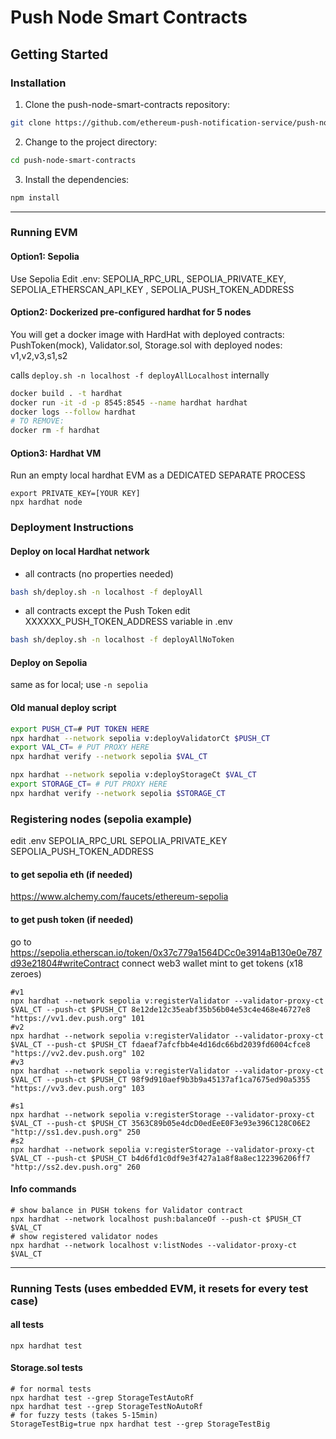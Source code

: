 # Push Node Smart Contracts

## Getting Started

### Installation

1. Clone the push-node-smart-contracts repository:
```sh
git clone https://github.com/ethereum-push-notification-service/push-node-smart-contracts
```

2. Change to the project directory:
```sh
cd push-node-smart-contracts
```

3. Install the dependencies:
```sh
npm install
```

---
### Running EVM

#### Option1: Sepolia
Use Sepolia
Edit .env: SEPOLIA_RPC_URL, SEPOLIA_PRIVATE_KEY, SEPOLIA_ETHERSCAN_API_KEY , SEPOLIA_PUSH_TOKEN_ADDRESS

#### Option2: Dockerized pre-configured hardhat for 5 nodes

You will get a docker image with HardHat
with deployed contracts: PushToken(mock), Validator.sol, Storage.sol
with deployed nodes: v1,v2,v3,s1,s2

calls ```deploy.sh -n localhost -f deployAllLocalhost``` internally
```bash
docker build . -t hardhat
docker run -it -d -p 8545:8545 --name hardhat hardhat
docker logs --follow hardhat
# TO REMOVE: 
docker rm -f hardhat
```

#### Option3: Hardhat VM
Run an empty local hardhat EVM as a DEDICATED SEPARATE PROCESS
```shell
export PRIVATE_KEY=[YOUR KEY]
npx hardhat node
```


### Deployment Instructions

#### Deploy on local Hardhat network
- all contracts (no properties needed)
```bash 
bash sh/deploy.sh -n localhost -f deployAll
```

- all contracts except the Push Token
edit XXXXXX_PUSH_TOKEN_ADDRESS variable in .env
```bash 
bash sh/deploy.sh -n localhost -f deployAllNoToken
```

#### Deploy on Sepolia
same as for local; use `````-n sepolia`````


#### Old manual deploy script  
```bash
export PUSH_CT=# PUT TOKEN HERE
npx hardhat --network sepolia v:deployValidatorCt $PUSH_CT
export VAL_CT= # PUT PROXY HERE
npx hardhat verify --network sepolia $VAL_CT

npx hardhat --network sepolia v:deployStorageCt $VAL_CT
export STORAGE_CT= # PUT PROXY HERE
npx hardhat verify --network sepolia $STORAGE_CT
```

### Registering nodes (sepolia example)
edit .env
SEPOLIA_RPC_URL
SEPOLIA_PRIVATE_KEY
SEPOLIA_PUSH_TOKEN_ADDRESS

#### to get sepolia eth (if needed)
https://www.alchemy.com/faucets/ethereum-sepolia

#### to get push token (if needed)
go to https://sepolia.etherscan.io/token/0x37c779a1564DCc0e3914aB130e0e787d93e21804#writeContract
connect web3 wallet
mint to get tokens (x18 zeroes)

```shell
#v1
npx hardhat --network sepolia v:registerValidator --validator-proxy-ct $VAL_CT --push-ct $PUSH_CT 8e12de12c35eabf35b56b04e53c4e468e46727e8 "https://vv1.dev.push.org" 101
#v2
npx hardhat --network sepolia v:registerValidator --validator-proxy-ct $VAL_CT --push-ct $PUSH_CT fdaeaf7afcfbb4e4d16dc66bd2039fd6004cfce8 "https://vv2.dev.push.org" 102
#v3
npx hardhat --network sepolia v:registerValidator --validator-proxy-ct $VAL_CT --push-ct $PUSH_CT 98f9d910aef9b3b9a45137af1ca7675ed90a5355 "https://vv3.dev.push.org" 103

#s1
npx hardhat --network sepolia v:registerStorage --validator-proxy-ct $VAL_CT --push-ct $PUSH_CT 3563C89b05e4dcD0edEeE0F3e93e396C128C06E2 "http://ss1.dev.push.org" 250
#s2
npx hardhat --network sepolia v:registerStorage --validator-proxy-ct $VAL_CT --push-ct $PUSH_CT b4d6fd1c0df9e3f427a1a8f8a8ec122396206ff7 "http://ss2.dev.push.org" 260  
```


#### Info commands
```shell
# show balance in PUSH tokens for Validator contract
npx hardhat --network localhost push:balanceOf --push-ct $PUSH_CT $VAL_CT
# show registered validator nodes
npx hardhat --network localhost v:listNodes --validator-proxy-ct $VAL_CT
```

---

### Running Tests (uses embedded EVM, it resets for every test case)
#### all tests
```shell
npx hardhat test
```

#### Storage.sol tests
```shell
# for normal tests
npx hardhat test --grep StorageTestAutoRf
npx hardhat test --grep StorageTestNoAutoRf
# for fuzzy tests (takes 5-15min)
StorageTestBig=true npx hardhat test --grep StorageTestBig
```

